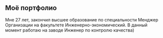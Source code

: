 ## Моё портфолио 

Мне 27 лет, закончил высшее образование по специальности Менджер Организации на факультете Инженерно-экономический. В данный момент работаю на заводе Инженер по контролю качества) 
